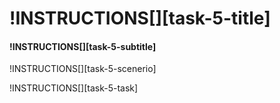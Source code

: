 # !INSTRUCTIONS[][task-5-title]

#### !INSTRUCTIONS[][task-5-subtitle]

!INSTRUCTIONS[][task-5-scenerio]

!INSTRUCTIONS[][task-5-task]